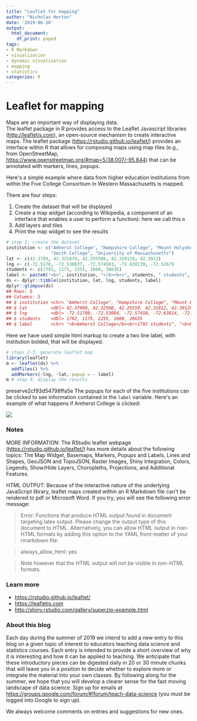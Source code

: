 ```yaml
---
title: "Leaflet for mapping"
author: "Nicholas Horton"
date: '2019-06-10'
output:
  html_document:
    df_print: paged
tags:
- R Markdown
- visualization
- dynamic visualization
- mapping
- statistics
categories: R
---
```




# Leaflet for mapping

Maps are an important way of displaying data.  
The leaflet package in R provides access to the Leaflet Javascript libraries (http://leafletjs.com), an open-source mechanism to create interactive maps.  The leaflet package (https://rstudio.github.io/leaflet/) provides an interface within R that allows for composing maps using map tiles (e.g., from OpenStreetMap, https://www.openstreetmap.org/#map=5/38.007/-95.844) that can be annotated with markers, lines, popups.

Here's a simple example where data from higher education institutions from within the Five College Consortium in Western Massachusetts is mapped.

There are four steps:

1. Create the dataset that will be displayed
2. Create a map *widget* (according to Wikipedia, a component of an interface that enables a user to perform a function): here we call this `m`
3. Add layers and tiles
4. Print the map widget to see the results


```r
# step 1: create the dataset
institution <- c("Amherst College", "Hampshire College", "Mount Holyoke College",
                 "Smith College", "University of Massachusetts")
lat <- c(42.3709, 42.325079, 42.255586, 42.318119, 42.3912)
lng <- c(-72.5170, -72.530837, -72.574503, -72.638139, -72.5267)
students <- c(1792, 1175, 2255, 2600, 28635)
label <- paste0("<b>", institution, "</b><br>", students, " students", sep="")
ds <- dplyr::tibble(institution, lat, lng, students, label)
dplyr::glimpse(ds)
## Rows: 5
## Columns: 5
## $ institution <chr> "Amherst College", "Hampshire College", "Mount Holyoke ...
## $ lat         <dbl> 42.37090, 42.32508, 42.25559, 42.31812, 42.39120
## $ lng         <dbl> -72.51700, -72.53084, -72.57450, -72.63814, -72.52670
## $ students    <dbl> 1792, 1175, 2255, 2600, 28635
## $ label       <chr> "<b>Amherst College</b><br>1792 students", "<b>Hampshir...
```

Here we have used simple html markup to create a two line label, with institution bolded, that will be displayed.


```r
# steps 2-3: generate leaflet map 
library(leaflet)
m <- leaflet(ds) %>% 
  addTiles() %>% 
  addMarkers(~lng, ~lat, popup = ~ label)
m # step 4: display the results
```

preserve2cf93d54798ffa5e
The popups for each of the five institutions can be clicked to see information contained in the `label` variable.  Here's an example of what happens if Amherst College is clicked:

![](/post/leaflet/popup.png)

### Notes

MORE INFORMATION: The RStudio leaflet webpage (https://rstudio.github.io/leaflet/) has more details about the following topics: The Map Widget, Basemaps, Markers, Popups and Labels, Lines and Shapes, GeoJSON and TopoJSON, Raster Images, Shiny Integration, Colors, Legends, Show/Hide Layers, Choropleths, Projections, and Additional Features.

HTML OUTPUT: Because of the interactive nature of the underlying JavaScript library, leaflet maps created within an R Markdown file can't be rendered to pdf or Microsoft Word.  If you try, you will see the following error message:

> Error: Functions that produce HTML output found in document targeting latex output.
Please change the output type of this document to HTML. Alternatively, you can allow
HTML output in non-HTML formats by adding this option to the YAML front-matter of
your rmarkdown file:

> always_allow_html: yes

> Note however that the HTML output will not be visible in non-HTML formats.


### Learn more

- https://rstudio.github.io/leaflet/
- https://leafletjs.com
- http://shiny.rstudio.com/gallery/superzip-example.html

### About this blog 

Each day during the summer of 2019 we intend to add a new entry to this blog on a given topic of interest to educators teaching data science and statistics courses. Each entry is intended to provide a short overview of why it is interesting and how it can be applied to teaching. We anticipate that these introductory pieces can be digested daily in 20 or 30 minute chunks that will leave you in a position to decide whether to explore more or integrate the material into your own classes. By following along for the summer, we hope that you will develop a clearer sense for the fast moving landscape of data science. Sign up for emails at https://groups.google.com/forum/#!forum/teach-data-science (you must be logged into Google to sign up).

We always welcome comments on entries and suggestions for new ones.

